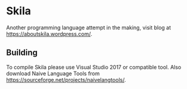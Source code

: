 # Skila

Another programming language attempt in the making, visit blog at https://aboutskila.wordpress.com/.

## Building

To compile Skila please use Visual Studio 2017 or compatible tool. Also download Naive Language Tools from https://sourceforge.net/projects/naivelangtools/.